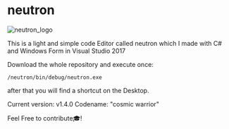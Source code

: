 # neutron

![neutron_logo](https://user-images.githubusercontent.com/42062381/53720507-3b59c700-3e61-11e9-8e56-b7bc6417ce93.png)


This is a light and simple code Editor called neutron which I made with
C# and Windows Form in Visual Studio 2017

Download the whole repository and execute once:
```
/neutron/bin/debug/neutron.exe
```
after that you will find a shortcut on the Desktop.

Current version: v1.4.0
Codename: "cosmic warrior"

Feel Free to contribute🎓!
